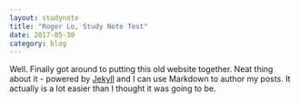 ```yaml
---
layout: studynote
title: "Roger Lo, Study Note Test"
date: 2017-05-30
category: blog
---
```


Well. Finally got around to putting this old website together. Neat thing about it - powered by [Jekyll](http://jekyllrb.com) and I can use Markdown to author my posts. It actually is a lot easier than I thought it was going to be.
